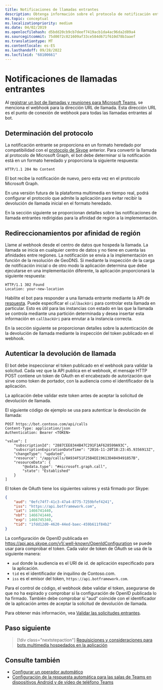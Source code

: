```yaml
---
title: Notificaciones de llamadas entrantes
description: Obtenga información sobre el protocolo de notificación entrante para convertir la llamada del formato heredado a graph, redirige por afinidad de región y autentica la devolución de llamada.
ms.topic: conceptual
ms.localizationpriority: medium
ms.date: 04/02/2019
ms.openlocfilehash: d5bdd20cb9cb7deef7419acb1da4ac96da2d89a4
ms.sourcegitcommit: 75d0072c021609af33ce584d671f610d78b3aaef
ms.translationtype: MT
ms.contentlocale: es-ES
ms.lasthandoff: 09/28/2022
ms.locfileid: "68100661"
---
```

# <a name="incoming-call-notifications"></a>Notificaciones de llamadas entrantes

Al [registrar un bot de llamadas y reuniones para Microsoft Teams](./registering-calling-bot.md#create-new-bot-or-add-calling-capabilities), se menciona el webhook para la dirección URL de llamada. Esta dirección URL es el punto de conexión de webhook para todas las llamadas entrantes al bot.

## <a name="protocol-determination"></a>Determinación del protocolo

La notificación entrante se proporciona en un formato heredado por compatibilidad con el [protocolo de Skype](/azure/bot-service/dotnet/bot-builder-dotnet-real-time-media-concepts?view=azure-bot-service-3.0&preserve-view=true) anterior. Para convertir la llamada al protocolo de Microsoft Graph, el bot debe determinar si la notificación está en un formato heredado y proporciona la siguiente respuesta:

```http
HTTP/1.1 204 No Content
```

El bot recibe la notificación de nuevo, pero esta vez en el protocolo Microsoft Graph.

En una versión futura de la plataforma multimedia en tiempo real, podrá configurar el protocolo que admite la aplicación para evitar recibir la devolución de llamada inicial en el formato heredado.

En la sección siguiente se proporcionan detalles sobre las notificaciones de llamada entrantes redirigidas para la afinidad de región a la implementación.

## <a name="redirects-for-region-affinity"></a>Redireccionamientos por afinidad de región

Llame al webhook desde el centro de datos que hospeda la llamada. La llamada se inicia en cualquier centro de datos y no tiene en cuenta las afinidades entre regiones. La notificación se envía a la implementación en función de la resolución de GeoDNS. Si mediante la inspección de la carga de notificación inicial o de otro modo la aplicación determina que debe ejecutarse en una implementación diferente, la aplicación proporcionará la siguiente respuesta:

```http
HTTP/1.1 302 Found
Location: your-new-location
```

Habilite el bot para responder a una llamada entrante mediante la API de [ respuesta](/graph/api/call-answer?view=graph-rest-1.0&tabs=http&preserve-view=true). Puede especificar el `callbackUri` para controlar esta llamada en particular. Esto es útil para las instancias con estado en las que la llamada se controla mediante una partición determinada y desea insertar esta información en `callbackUri` para enrutar a la instancia correcta.

En la sección siguiente se proporcionan detalles sobre la autenticación de la devolución de llamada mediante la inspección del token publicado en el webhook.

## <a name="authenticate-the-callback"></a>Autenticar la devolución de llamada

El bot debe inspeccionar el token publicado en el webhook para validar la solicitud. Cada vez que la API publica en el webhook, el mensaje HTTP POST contiene un token de OAuth en el encabezado de autorización que sirve como token de portador, con la audiencia como el identificador de la aplicación.

La aplicación debe validar este token antes de aceptar la solicitud de devolución de llamada.

El siguiente código de ejemplo se usa para autenticar la devolución de llamada:

```http
POST https://bot.contoso.com/api/calls
Content-Type: application/json
Authentication: Bearer <TOKEN>

"value": [
    "subscriptionId": "2887CEE8344B47C291F1AF628599A93C",
    "subscriptionExpirationDateTime": "2016-11-20T18:23:45.9356913Z",
    "changeType": "updated",
    "resource": "/app/calls/8A934F51F25B4EE19613D4049491857B",
    "resourceData": {
        "@odata.type": "#microsoft.graph.call",
        "state": "Established"
    }
]
```

El token de OAuth tiene los siguientes valores y está firmado por Skype:

```json
{
    "aud": "0efc74f7-41c3-47a4-8775-7259bfef4241",
    "iss": "https://api.botframework.com",
    "iat": 1466741440,
    "nbf": 1466741440,
    "exp": 1466745340,
    "tid": "1fdd12d0-4620-44ed-baec-459b611f84b2"
}
```

La configuración de OpenID publicada en <https://api.aps.skype.com/v1/.well-known/OpenIdConfiguration> se puede usar para comprobar el token. Cada valor de token de OAuth se usa de la siguiente manera:

* `aud` donde la audiencia es el URI de id. de aplicación especificado para la aplicación.
* `tid` es el identificador de inquilino de Contoso.com.
* `iss` es el emisor del token, `https://api.botframework.com`.

Para el control de código, el webhook debe validar el token, asegurarse de que no ha expirado y comprobar si la configuración de OpenID publicada lo ha firmado. También debe comprobar si "aud" coincide con el identificador de la aplicación antes de aceptar la solicitud de devolución de llamada.

Para obtener más información, vea [Validar las solicitudes entrantes](https://github.com/microsoftgraph/microsoft-graph-comms-samples/blob/master/Samples/Common/Sample.Common/Authentication/AuthenticationProvider.cs).

## <a name="next-step"></a>Paso siguiente

> [!div class="nextstepaction"]
> [Requisiciones y consideraciones para bots multimedia hospedados en la aplicación](~/bots/calls-and-meetings/requirements-considerations-application-hosted-media-bots.md)

## <a name="see-also"></a>Consulte también

* [Configurar un operador automático](/microsoftteams/create-a-phone-system-auto-attendant)
* [Configuración de la respuesta automática para las salas de Teams en dispositivos Android y de vídeo de teléfono Teams](/microsoftteams/set-up-auto-answer-on-teams-android)
